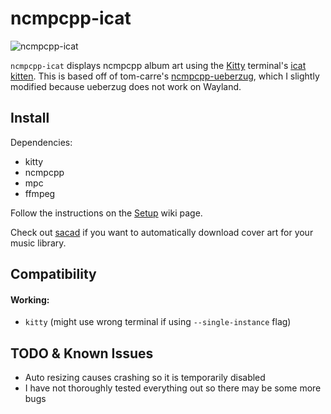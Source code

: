 # ncmpcpp-icat

![ncmpcpp-icat](img/demo.gif)

`ncmpcpp-icat` displays ncmpcpp album art using the [Kitty](https://github.com/kovidgoyal/kitty) terminal's [icat kitten](https://sw.kovidgoyal.net/kitty/kittens/icat/). This is based off of tom-carre's [ncmpcpp-ueberzug](https://github.com/tam-carre/ncmpcpp-ueberzug), which I slightly modified because ueberzug does not work on Wayland. 

## Install

Dependencies:

- kitty
- ncmpcpp
- mpc
- ffmpeg

Follow the instructions on the [Setup](https://github.com/alnj/ncmpcpp-ueberzug/wiki/Setup) wiki page.

Check out [sacad](https://github.com/desbma/sacad) if you want to automatically download cover art for your music library.

## Compatibility

#### Working:
* `kitty` (might use wrong terminal if using `--single-instance` flag)

## TODO & Known Issues

* Auto resizing causes crashing so it is temporarily disabled
* I have not thoroughly tested everything out so there may be some more bugs
